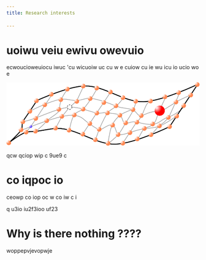 ```yaml
---
title: Research interests

---
```


# uoiwu veiu ewivu owevuio

 ecwoucioweuiocu iwuc 'cu wicuoiw uc cu
w
e cuiow cu
ie wu
icu io ucio
wo e

![Test](/static/uploads/ElasDis.png)

qcw qciop wip c 9ue9 c

#  co iqpoc io
 ceowp co iop oc 
 w co iw
 c i 

 q u3io iu2f3ioo uf23 

 # Why is there nothing ????

 woppepvjevopwje 